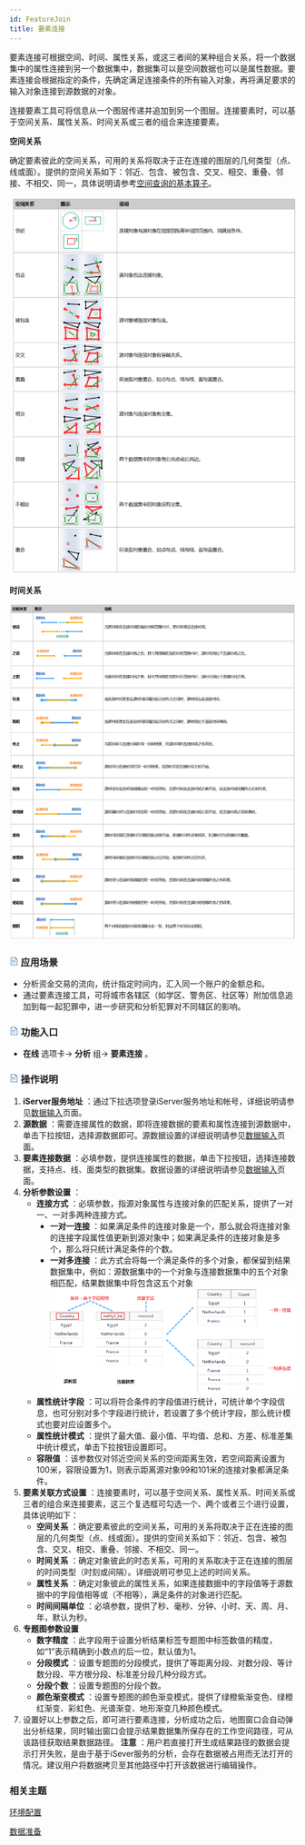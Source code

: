 ```yaml
---
id: FeatureJoin
title: 要素连接
---
```

要素连接可根据空间、时间、属性关系，或这三者间的某种组合关系，将一个数据集中的属性连接到另一个数据集中，数据集可以是空间数据也可以是属性数据。要素连接会根据指定的条件，先确定满足连接条件的所有输入对象，再将满足要求的输入对象连接到源数据的对象。

连接要素工具可将信息从一个图层传递并追加到另一个图层。连接要素时，可以基于空间关系、属性关系、时间关系或三者的组合来连接要素。

**空间关系**

确定要素彼此的空间关系，可用的关系将取决于正在连接的图层的几何类型（点、线或面）。提供的空间关系如下：邻近、包含、被包含、交叉、相交、重叠、邻接、不相交、同一，具体说明请参考[空间查询的基本算子](../Query/SQ_BasicOperators)。
    
![](img/FeatureJoin1.png)  
 
**时间关系**

![](img/FeatureJoin2.png)  
### ![](../img/read.gif) 应用场景

* 分析资金交易的流向，统计指定时间内，汇入同一个账户的金额总和。
* 通过要素连接工具，可将城市各辖区（如学区、警务区、社区等）附加信息追加到每一起犯罪中，进一步研究和分析犯罪对不同辖区的影响。 

### ![](../img/read.gif) 功能入口

* **在线** 选项卡-> **分析** 组-> **要素连接** 。

### ![](../img/read.gif) 操作说明

1. **iServer服务地址** ：通过下拉选项登录iServer服务地址和帐号，详细说明请参见[数据输入](DataInputType)页面。
2. **源数据** ：需要连接属性的数据，即将连接数据的要素和属性连接到源数据中，单击下拉按钮，选择源数据即可。源数据设置的详细说明请参见[数据输入](DataInputType)页面。
3. **要素连接数据** ：必填参数，提供连接属性的数据，单击下拉按钮，选择连接数据，支持点、线、面类型的数据集。数据设置的详细说明请参见[数据输入](DataInputType)页面。
4. **分析参数设置** ：
    * **连接方式** ：必填参数，指源对象属性与连接对象的匹配关系，提供了一对一、一对多两种连接方式。 
      * **一对一连接** ：如果满足条件的连接对象是一个，那么就会将连接对象的连接字段属性值更新到源对象中；如果满足条件的连接对象是多个，那么将只统计满足条件的个数。
      * **一对多连接** ：此方式会将每一个满足条件的多个对象，都保留到结果数据集中，例如：源数据集中的一个对象与连接数据集中的五个对象相匹配，结果数据集中将包含这五个对象 ![](img/JoinType.png)
    * **属性统计字段** ：可以将符合条件的字段值进行统计，可统计单个字段信息，也可分别对多个字段进行统计，若设置了多个统计字段，那么统计模式也要对应设置多个。
    * **属性统计模式** ：提供了最大值、最小值、平均值、总和、方差、标准差集中统计模式，单击下拉按钮设置即可。
    * **容限值** ：该参数仅对邻近空间关系的空间距离生效，若空间距离设置为100米，容限设置为1，则表示距离源对象99和101米的连接对象都满足条件。
5. **要素关联方式设置** ：连接要素时，可以基于空间关系、属性关系、时间关系或三者的组合来连接要素，这三个复选框可勾选一个、两个或者三个进行设置，具体说明如下：
    * **空间关系** ：确定要素彼此的空间关系，可用的关系将取决于正在连接的图层的几何类型（点、线或面）。提供的空间关系如下：邻近、包含、被包含、交叉、相交、重叠、邻接、不相交、同一。
    * **时间关系** ：确定对象彼此的时态关系，可用的关系取决于正在连接的图层的时间类型（时刻或间隔）。详细说明可参见上述的时间关系。
    * **属性关系** ：确定对象彼此的属性关系，如果连接数据中的字段值等于源数据中的字段值相等或（不相等），满足条件的对象进行匹配。
    * **时间间隔单位** ：必填参数，提供了秒、毫秒、分钟、小时、天、周、月、年，默认为秒。
6. **专题图参数设置**
    * **数字精度** ：此字段用于设置分析结果标签专题图中标签数值的精度，如“1”表示精确到小数点的后一位，默认值为1。
    * **分段模式** ：设置专题图的分段模式，提供了等距离分段、对数分段、等计数分段、平方根分段、标准差分段几种分段方式。
    * **分段个数** ：设置专题图的分段个数。
    * **颜色渐变模式** ：设置专题图的颜色渐变模式，提供了绿橙紫渐变色、绿橙红渐变、彩虹色、光谱渐变、地形渐变几种颜色模式。
7. 设置好以上参数之后，即可进行要素连接，分析成功之后，地图窗口会自动弹出分析结果，同时输出窗口会提示结果数据集所保存在的工作空间路径，可从该路径获取结果数据路径。 **注意** ：用户若直接打开生成结果路径的数据会提示打开失败，是由于基于iSever服务的分析，会存在数据被占用而无法打开的情况。建议用户将数据拷贝至其他路径中打开该数据进行编辑操作。

###  相关主题

 [环境配置](BigDataAnalysisEnvironmentConfiguration)

 [数据准备](DataPreparation)
